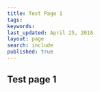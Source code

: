 ```yaml
---
title: Test Page 1
tags:
keywords:
last_updated: April 25, 2018
layout: page
search: include
published: true
---
```

## Test page 1
